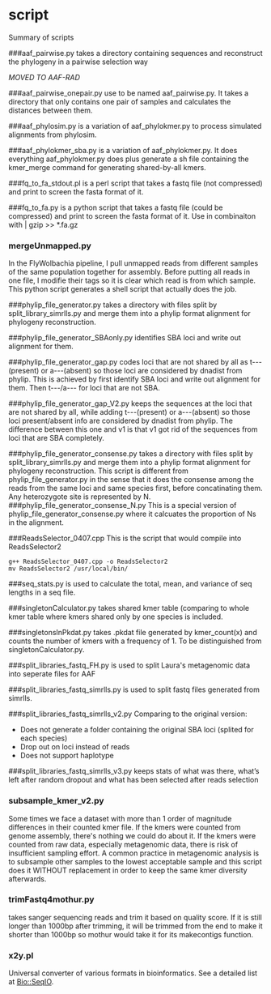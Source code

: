 script
======

Summary of scripts

###aaf_pairwise.py 
takes a directory containing sequences and reconstruct the phylogeny in a pairwise selection way

_MOVED TO AAF-RAD_ 

###aaf\_pairwise_onepair.py 
use to be named aaf_pairwise.py. It takes a directory that only contains one pair of samples and calculates the distances between them.

###aaf_phylosim.py 
is a variation of aaf_phylokmer.py to process simulated alignments from phylosim.

###aaf\_phylokmer_sba.py 
is a variation of aaf_phylokmer.py. It does everything aaf_phylokmer.py does plus generate a sh file containing the kmer_merge command for generating shared-by-all kmers.

###fq\_to\_fa_stdout.pl
is a perl script that takes a fastq file (not compressed) and print to screen the fasta format of it.

###fq\_to_fa.py
is a python script that takes a fastq file (could be compressed) and print to screen the fasta format of it. Use in combinaiton with | gzip >> *.fa.gz  

### mergeUnmapped.py
In the FlyWolbachia pipeline, I pull unmapped reads from different samples of the same population together for assembly. Before putting all reads in one file, I modifie their tags so it is clear which read is from which sample. This python script generates a shell script that actually does the job.

###phylip\_file_generator.py
takes a directory with files split by split_library_simrlls.py and merge them into a phylip format alignment for phylogeny reconstruction.

###phylip\_file\_generator_SBAonly.py
identifies SBA loci and write out alignment for them. 

###phylip\_file\_generator_gap.py
codes loci that are not shared by all as t---(present) or a---(absent) so those loci are considered by dnadist from phylip.
This is achieved by first identify SBA loci and write out alignment for them. Then t---/a--- for loci that are not SBA.

###phylip\_file\_generator\_gap_V2.py
keeps the sequences at the loci that are not shared by all, while adding t---(present) or a---(absent) so those loci present/absent info are considered by dnadist from phylip.
The difference between this one and v1 is that v1 got rid of the sequences from loci that are SBA completely.

###phylip\_file\_generator_consense.py
takes a directory with files split by split_library_simrlls.py and merge them into a phylip format alignment for phylogeny reconstruction.
  This script is different from phylip_file_generator.py in the sense that it does the consense among the reads from the same loci and same species first, before concatinating them. Any heterozygote site is represented by N.
###phylip\_file\_generator\_consense_N.py
This is a special version of phylip_file_generator_consense.py where it calcuates the proportion of Ns in the alignment.

###ReadsSelector_0407.cpp
This is the script that would compile into ReadsSelector2

	g++ ReadsSelector_0407.cpp -o ReadsSelector2
	mv ReadsSelector2 /usr/local/bin/


###seq_stats.py
is used to calculate the total, mean, and variance of seq lengths in a seq file.

###singletonCalculator.py
takes shared kmer table (comparing to whole kmer table where kmers shared only by one species is included.

###singletonsInPkdat.py
takes .pkdat file generated by kmer_count(x) and counts the number of kmers with a frequency of 1. To be distinguished from singletonCalculator.py.

###split\_libraries\_fastq_FH.py
is used to split Laura's metagenomic data into seperate files for AAF

###split\_libraries\_fastq\_simrlls.py
is used to split fastq files generated from simrlls.

###split\_libraries\_fastq\_simrlls_v2.py
Comparing to the original version:

+ Does not generate a folder containing the original SBA loci (splited for each species)
+ Drop out on loci instead of reads
+ Does not support haplotype

###split\_libraries\_fastq\_simrlls_v3.py
keeps stats of what was there, what’s left after random dropout and what has been selected after reads selection

### subsample\_kmer_v2.py
Some times we face a dataset with more than 1 order of magnitude differences in their counted kmer file. If the kmers were counted from genome assembly, there's nothing we could do about it. If the kmers were counted from raw data, especially metagenomic data, there is risk of insufficient sampling effort. A common practice in metagenomic analysis is to subsample other samples to the lowest acceptable sample and this script does it WITHOUT replacement in order to keep the same kmer diversity afterwards.  

### trimFastq4mothur.py
takes sanger sequencing reads and trim it based on quality score. If it is still longer than 1000bp after trimming, it will be trimmed from the end to make it shorter than 1000bp so mothur would take it for its makecontigs function.

### x2y.pl
Universal converter of various formats in bioinformatics. See a detailed list at [Bio::SeqIO](http://bioperl.org/howtos/SeqIO_HOWTO.html).